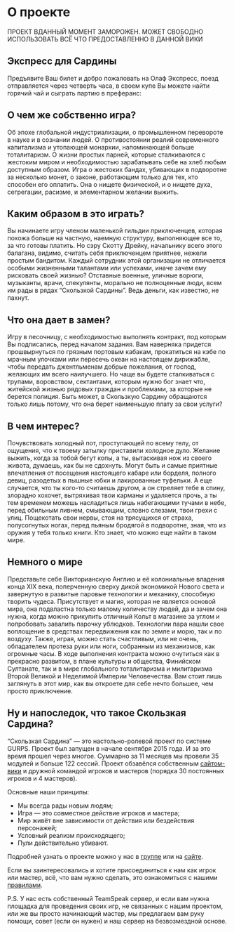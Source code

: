 # О проекте

ПРОЕКТ ВДАННЫЙ МОМЕНТ ЗАМОРОЖЕН. МОЖЕТ СВОБОДНО ИСПОЛЬЗОВАТЬ ВСЁ ЧТО ПРЕДОСТАВЛЕННО В ДАННОЙ ВИКИ

## Экспресс для Сардины

Предъявите Ваш билет и добро пожаловать на Олаф Экспресс, поезд отправляется через четверть часа, в своем купе Вы можете найти горячий чай и сыграть партию в преферанс:

## О чем же собственно игра?

Об эпохе глобальной индустриализации, о промышленном перевороте в науке и в сознании людей. О противостоянии реалий современного капитализма и утопающей монархии, напоминающей больше тоталитаризм. О жизни простых парней, которые сталкиваются с жестоким миром и необходимостью зарабатывать себе на хлеб любым доступным образом. Игра о жестоких бандах, убивающих в подворотне за несколько монет, о законе, работающим только для тех, кто способен его оплатить. Она о нищете физической, и о нищете духа, сегрегации, расизме, и элементарном желании выжить.

## Каким образом в это играть?

Вы начинаете игру членом маленькой гильдии приключенцев, которая похожа больше на частную, наемную структуру, выполняющее все то, за что готовы платить. Но сэру Скотту Дрейку, начальнику всего этого балагана, видимо, считать себя приключенцем приятнее, нежели простым бандитом. Каждый сотрудник этой организации не отличается особыми жизненными талантами или успехами, иначе зачем ему рисковать своей жизнью? Отставные военные, уличные ворюги, музыканты, врачи, спекулянты, морально не полноценные люди, всем им рады в рядах “Скользкой Сардины”. Ведь деньги, как известно, не пахнут.

## Что она дает в замен?

Игру в песочницу, с необходимостью выполнять контракт, под которым Вы подписались, перед началом задания. Вам наверняка придется прошвырнуться по грязным портовым кабакам, прокатиться на кэбе по мрачным улочками или пересечь океан на настоящем дирижабле, чтобы передать джентльменам добрые пожелания, от господ, желающих им всего наилучшего. Но чаще вы будете сталкиваться с трупами, воровством, сектантами, которым нужно бог знает что, житейской жизнью рядовых граждан и проблемами, за которые не берется полиция. Быть может, в Скользкую Сардину обращаются только лишь потому, что она берет наименьшую плату за свои услуги?

## В чем интерес?

Почувствовать холодный пот, проступающей по всему телу, от ощущения, что к твоему затылку приставили холодное дуло. Желание выжить, когда за тобой бегут копы, а ты, вытаскивая нож из своего живота, думаешь, как бы не сдохнуть. Могут быть и самые приятные впечатления от посещения настоящего кабаре или борделя, полного девиц, разодетых в пышные юбки и лакированные туфельки. А еще случается, что ты кого-то считаешь другом, а он стреляет тебе в спину, злорадно хохочет, вытряхивая твои карманы и удаляется прочь, а ты тем временем можешь насладиться лишь набегающими тучами в небе, перед обильным ливнем, смывающим, словно слезами, твои грехи с улиц. Пощекотать свои нервы, стоя на трясущихся от страха, полусогнутых ногах, перед пьяным бродягой в подворотне, зная, что из оружия у тебя только книги. Кто знает, что можно еще найти в таком мире.

## Немного о мире

Представьте себе Викторианскую Англию и её колониальные владения конца XIX века, поперченную сверху дикой экономикой Нового света и завернутую в развитые паровые технологии и механику, способную творить чудеса. Присутствует и магия, которая не является основой мира, она подвластна только малому количеству людей, да и зачем она нужна, когда можно прикупить отличный Кольт в магазине за углом и попробовать завалить парочку ублюдков. Технологии пара нашли свое воплощение в средствах передвижения как по земле и морю, так и по воздуху. Также, играя, можно стать счастливым, или не очень, обладателем протеза руки или ноги, собранным из механизмов, как огромные часы. В ходе выполнения контракта можно очутиться как в прекрасно развитом, в плане культуры и общества, Финийском Султанате, так и в мире глобального тоталитаризма и милитаризма Второй Великой и Неделимой Империи Человечества. Вам стоит лишь заглянуть в этот мир, как вы откроете для себе нечто большее, чем просто приключение.

## Ну и напоследок, что такое Скользкая Сардина?

“Скользкая Сардина” — это настольно-ролевой проект по системе GURPS. Проект был запущен в начале сентября 2015 года. И за это время прошел через многое. Суммарно за 11 месяцев мы провели 35 модулей и больше 122 сессий. Проект обзавёлся собственным [сайтом-вики](https://sardinka.org) и дружной командой игроков и мастеров \(порядка 30 постоянных игроков и 4 мастеров\).

Основные наши принципы:

* Мы всегда рады новым людям;
* Игра — это совместное действие игроков и мастера;
* Мир живёт вне зависимости от действия или бездействия персонажей;
* Условный реализм происходящего;
* Пули действительно убивают.

Подробней узнать о проекте можно у нас в [группе](https://vk.com/slipperysardine) или на [сайте](https://sardinka.org).

Если вы заинтересовались и хотите присоединиться к нам как игрок или мастер, всё, что вам нужно сделать, это ознакомиться с нашими [правилами](https://sardinka.org/newcomers/).

P.S. У нас есть собственный TeamSpeak сервер, и если вам нужна площадка для проведения своих игр, не связанных с нашим проектом, или же вы просто начинающий мастер, мы предлагаем вам руку помощи, совет \(если он нужен\) и наш сервер на безвозмездной основе.

